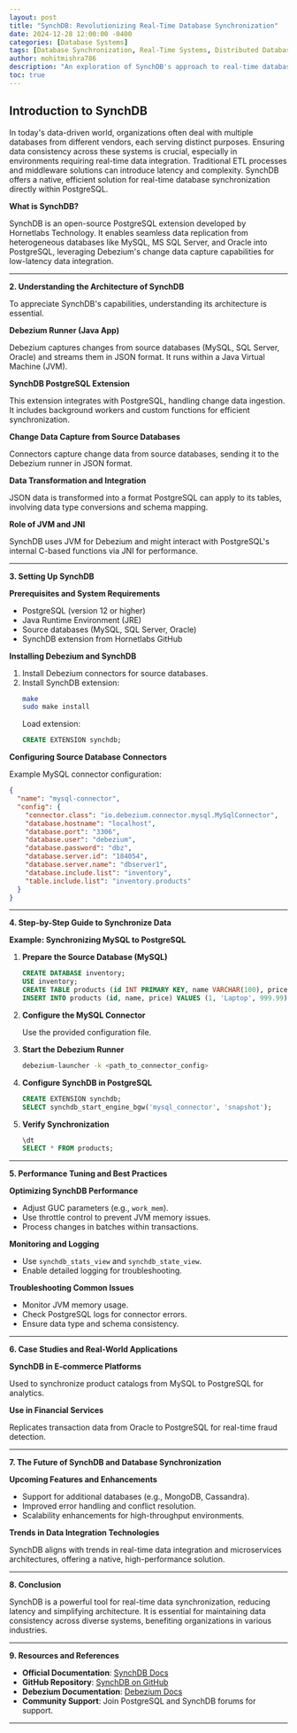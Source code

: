 ```yaml
---
layout: post
title: "SynchDB: Revolutionizing Real-Time Database Synchronization"
date: 2024-12-28 12:00:00 -0400
categories: [Database Systems]
tags: [Database Synchronization, Real-Time Systems, Distributed Databases, Data Consistency, Replication, Database Architecture]
author: mohitmishra786
description: "An exploration of SynchDB's approach to real-time database synchronization, covering innovative techniques for maintaining data consistency across distributed database systems."
toc: true
---
```


## Introduction to SynchDB

In today's data-driven world, organizations often deal with multiple databases from different vendors, each serving distinct purposes. Ensuring data consistency across these systems is crucial, especially in environments requiring real-time data integration. Traditional ETL processes and middleware solutions can introduce latency and complexity. SynchDB offers a native, efficient solution for real-time database synchronization directly within PostgreSQL.

**What is SynchDB?**

SynchDB is an open-source PostgreSQL extension developed by Hornetlabs Technology. It enables seamless data replication from heterogeneous databases like MySQL, MS SQL Server, and Oracle into PostgreSQL, leveraging Debezium's change data capture capabilities for low-latency data integration.

---

**2. Understanding the Architecture of SynchDB**

To appreciate SynchDB's capabilities, understanding its architecture is essential.

**Debezium Runner (Java App)**

Debezium captures changes from source databases (MySQL, SQL Server, Oracle) and streams them in JSON format. It runs within a Java Virtual Machine (JVM).

**SynchDB PostgreSQL Extension**

This extension integrates with PostgreSQL, handling change data ingestion. It includes background workers and custom functions for efficient synchronization.

**Change Data Capture from Source Databases**

Connectors capture change data from source databases, sending it to the Debezium runner in JSON format.

**Data Transformation and Integration**

JSON data is transformed into a format PostgreSQL can apply to its tables, involving data type conversions and schema mapping.

**Role of JVM and JNI**

SynchDB uses JVM for Debezium and might interact with PostgreSQL's internal C-based functions via JNI for performance.

---

**3. Setting Up SynchDB**

**Prerequisites and System Requirements**

- PostgreSQL (version 12 or higher)
- Java Runtime Environment (JRE)
- Source databases (MySQL, SQL Server, Oracle)
- SynchDB extension from Hornetlabs GitHub

**Installing Debezium and SynchDB**

1. Install Debezium connectors for source databases.
2. Install SynchDB extension:
   ```bash
   make
   sudo make install
   ```
   Load extension:
   ```sql
   CREATE EXTENSION synchdb;
   ```

**Configuring Source Database Connectors**

Example MySQL connector configuration:
```json
{
  "name": "mysql-connector",
  "config": {
    "connector.class": "io.debezium.connector.mysql.MySqlConnector",
    "database.hostname": "localhost",
    "database.port": "3306",
    "database.user": "debezium",
    "database.password": "dbz",
    "database.server.id": "184054",
    "database.server.name": "dbserver1",
    "database.include.list": "inventory",
    "table.include.list": "inventory.products"
  }
}
```

---

**4. Step-by-Step Guide to Synchronize Data**

**Example: Synchronizing MySQL to PostgreSQL**

1. **Prepare the Source Database (MySQL)**
   ```sql
   CREATE DATABASE inventory;
   USE inventory;
   CREATE TABLE products (id INT PRIMARY KEY, name VARCHAR(100), price DECIMAL(10,2));
   INSERT INTO products (id, name, price) VALUES (1, 'Laptop', 999.99);
   ```

2. **Configure the MySQL Connector**

   Use the provided configuration file.

3. **Start the Debezium Runner**
   ```bash
   debezium-launcher -k <path_to_connector_config>
   ```

4. **Configure SynchDB in PostgreSQL**
   ```sql
   CREATE EXTENSION synchdb;
   SELECT synchdb_start_engine_bgw('mysql_connector', 'snapshot');
   ```

5. **Verify Synchronization**
   ```sql
   \dt
   SELECT * FROM products;
   ```

---

**5. Performance Tuning and Best Practices**

**Optimizing SynchDB Performance**

- Adjust GUC parameters (e.g., `work_mem`).
- Use throttle control to prevent JVM memory issues.
- Process changes in batches within transactions.

**Monitoring and Logging**

- Use `synchdb_stats_view` and `synchdb_state_view`.
- Enable detailed logging for troubleshooting.

**Troubleshooting Common Issues**

- Monitor JVM memory usage.
- Check PostgreSQL logs for connector errors.
- Ensure data type and schema consistency.

---

**6. Case Studies and Real-World Applications**

**SynchDB in E-commerce Platforms**

Used to synchronize product catalogs from MySQL to PostgreSQL for analytics.

**Use in Financial Services**

Replicates transaction data from Oracle to PostgreSQL for real-time fraud detection.

---

**7. The Future of SynchDB and Database Synchronization**

**Upcoming Features and Enhancements**

- Support for additional databases (e.g., MongoDB, Cassandra).
- Improved error handling and conflict resolution.
- Scalability enhancements for high-throughput environments.

**Trends in Data Integration Technologies**

SynchDB aligns with trends in real-time data integration and microservices architectures, offering a native, high-performance solution.

---

**8. Conclusion**

SynchDB is a powerful tool for real-time data synchronization, reducing latency and simplifying architecture. It is essential for maintaining data consistency across diverse systems, benefiting organizations in various industries.

---

**9. Resources and References**

- **Official Documentation**: [SynchDB Docs](https://hornetlabs.io/synchdb/docs)
- **GitHub Repository**: [SynchDB on GitHub](https://github.com/Hornetlabs/synchdb)
- **Debezium Documentation**: [Debezium Docs](https://debezium.io/documentation/reference)
- **Community Support**: Join PostgreSQL and SynchDB forums for support.

---
